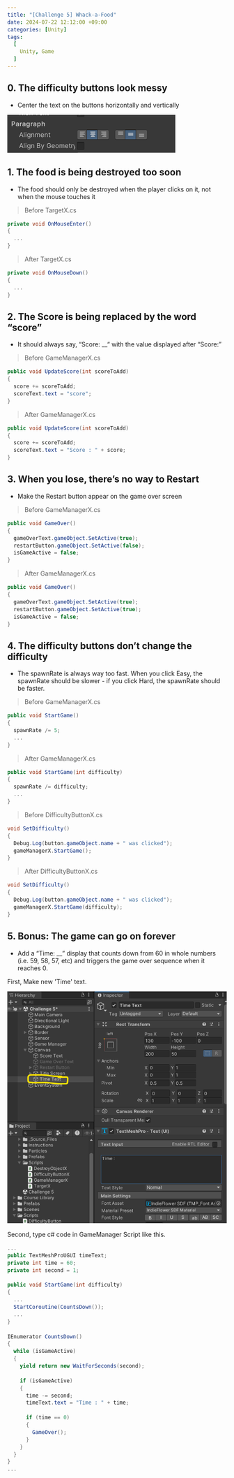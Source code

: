 ```yaml
---
title: "[Challenge 5] Whack-a-Food"
date: 2024-07-22 12:12:00 +09:00
categories: [Unity]
tags:
  [
    Unity, Game
  ]
---
```


## 0. The difficulty buttons look messy

* Center the text on the buttons horizontally and vertically

![Alt text](/assets/img/posts/Unity/OrganizeText.png)

## 1. The food is being destroyed too soon

* The food should only be destroyed when the player clicks on it, not when the mouse touches it

> Before TargetX.cs

```c#
private void OnMouseEnter()
{
  ...           
}
```

> After TargetX.cs

```c#
private void OnMouseDown()
{
  ...           
}
```

## 2. The Score is being replaced by the word “score”

* It should always say, “Score: __“ with the value displayed after “Score:”

> Before GameManagerX.cs

```c#
public void UpdateScore(int scoreToAdd)
{
  score += scoreToAdd;
  scoreText.text = "score";
}
```

> After GameManagerX.cs

```c#
public void UpdateScore(int scoreToAdd)
{
  score += scoreToAdd;
  scoreText.text = "Score : " + score;
}
```

## 3. When you lose, there’s no way to Restart

* Make the Restart button appear on the game over screen

> Before GameManagerX.cs

```c#
public void GameOver()
{
  gameOverText.gameObject.SetActive(true);
  restartButton.gameObject.SetActive(false);
  isGameActive = false;
}
```

> After GameManagerX.cs

```c#
public void GameOver()
{
  gameOverText.gameObject.SetActive(true);
  restartButton.gameObject.SetActive(true);
  isGameActive = false;
}
```

## 4. The difficulty buttons don’t change the difficulty

* The spawnRate is always way too fast. When you click Easy, the spawnRate should be slower - if you click Hard, the spawnRate should be faster.

> Before GameManagerX.cs

```c#
public void StartGame()
{
  spawnRate /= 5;
  ...
}
```

> After GameManagerX.cs

```c#
public void StartGame(int difficulty)
{
  spawnRate /= difficulty;
  ...
}
```

> Before DifficultyButtonX.cs

```c#
void SetDifficulty()
{
  Debug.Log(button.gameObject.name + " was clicked");
  gameManagerX.StartGame();
}
```

> After DifficultyButtonX.cs

```c#
void SetDifficulty()
{
  Debug.Log(button.gameObject.name + " was clicked");
  gameManagerX.StartGame(difficulty);
}
```

## 5. Bonus: The game can go on forever

* Add a “Time: __” display that counts down from 60 in whole numbers (i.e. 59, 58, 57, etc) and triggers the game over sequence when it reaches 0.

First, Make new 'Time' text.   

![Alt text](/assets/img/posts/Unity/NewTimeText.png)

Second, type c# code in GameManager Script like this.

```c#
...
public TextMeshProUGUI timeText;
private int time = 60;
private int second = 1;

public void StartGame(int difficulty)
{
  ...
  StartCoroutine(CountsDown());
  ...
}

IEnumerator CountsDown()
{
  while (isGameActive)
  {
    yield return new WaitForSeconds(second);

    if (isGameActive)
    {
      time -= second;
      timeText.text = "Time : " + time;

      if (time == 0)
      {
        GameOver();
      }
    }
  }
}
...
```
